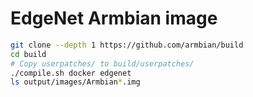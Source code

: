 # EdgeNet Armbian image

```bash
git clone --depth 1 https://github.com/armbian/build
cd build
# Copy userpatches/ to build/userpatches/
./compile.sh docker edgenet
ls output/images/Armbian*.img
```
